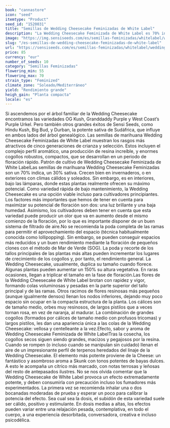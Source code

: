 ```yaml
---
book: "cannastore"
icon: "seed"
itemtype: "Product"
seed_id: "1520031"
title: "Semillas de Wedding Cheesecake Feminizadas de White Label"
description: "La Wedding Cheesecake Feminizada de White Label es 70% indica, 30% sativa. Es compacta, de alto rendimiento. El subidón es intenso, relajante, creativo."
image: "https://img.sensiseeds.com/es/semillas-feminizadas/whitelabel/wedding-cake-image.png"
slug: "/es-semillas-de-wedding-cheesecake-feminizadas-de-white-label"
url: "https://sensiseeds.com/es/semillas-feminizadas/whitelabel/wedding-cake?a_aid=cannastore"
price: 85
currency: "eur"
number_of_seeds: 10
category: "Semillas Feminizadas"
flowering_min: 55
flowering_max: 70
strain_type: "Feminized"
climate_zone: "Soleado/Mediterráneo"
yield: "Rendimiento grande"
heigh_gain: "Planta compacta"
locale: "es"
---
```

Si ascendemos por el árbol familiar de la Wedding Cheesecake encontramos las variedades OG Kush, Granddaddy Purple y West Coast’s Purple Urkel. Pero también otros grandes éxitos de Sensi Seeds, como Hindu Kush, Big Bud, y Durban, la potente sativa de Sudáfrica, que influye en ambos lados del árbol genealógico. Las semillas de marihuana Wedding Cheesecake Feminizadas de White Label muestran los rasgos más atractivos de cinco generaciones de crianza y selección. Estos incluyen el complejo perfil aromático, una producción de resina increíble, y enormes cogollos robustos, compactos, que se desarrollan en un periodo de floración rápido. Patrón de cultivo de Wedding Cheesecake Feminizada de White LabelLas semillas de marihuana Wedding Cheesecake Feminizadas son un 70% indica, un 30% sativa. Crecen bien en invernaderos, o en exteriores con climas cálidos y soleados. Sin embargo, es en interiores, bajo las lámparas, donde estas plantas realmente ofrecen su máximo potencial. Como variedad rápida de bajo mantenimiento, la Wedding Cheesecake es una opción viable incluso para cultivadores principiantes. Los factores más importantes que hemos de tener en cuenta para maximizar su potencial de floración son dos: una luz brillante y una baja humedad. Asimismo, los cultivadores deben tener en cuenta que esta variedad puede producir un olor que va en aumento desde el mismo comienzo de la floración, por lo que es importante disponer de un buen sistema de filtrado de aire.No se recomienda la poda completa de las ramas para permitir el aprovechamiento del espacio (técnica habitualmente conocida como lollipopping). Sin embargo, se pueden conseguir espacios más reducidos y un buen rendimiento mediante la floración de pequeños clones con el método de Mar de Verde (SOG). La poda y recorte de los tallos principales de las plantas más altas pueden incrementar los lugares de crecimiento de los cogollos y, por tanto, el rendimiento general. La Wedding Cheesecake, usualmente, duplica su tamaño cuando florece. Algunas plantas pueden aumentar un 150% su altura vegetativa. En raras ocasiones, llegan a triplicar el tamaño en la fase de floración.Las flores de la Wedding Cheesecake de White Label brotan con rapidez y vigor, formando colas voluminosas y pesadas en la parte superior del tallo principal y de las ramas. Otros racimos de flores resinosas más pequeños (aunque igualmente densos) llenan los nodos inferiores, dejando muy poco espacio sin ocupar en la compacta estructura de la planta. Los cálices son de tamaño medio, orbes muy resinosos, de largos pistilos que a veces tornan rosa, en vez de naranja, al madurar. La combinación de grandes cogollos (formados por cálices de tamaño medio con profusos tricomas) y largos pistilos, les dan una apariencia única a las colas de la Wedding Cheesecake: vellosa y centelleante a la vez.Efecto, sabor y aroma de Wedding Cheesecake Feminizada de White LabelTras la cosecha, los cogollos secos siguen siendo grandes, macizos y pegajosos por la resina. Cuando se rompen (o incluso cuando se manipulan sin cuidado) llenan el aire de un impresionante perfil de terpenos heredados del linaje de la Wedding Cheesecake. El elemento más potente proviene de la Cheese: un fantástico y asombroso aroma a Skunk con tonos potentes de bayas dulces. A esto le acompaña un cítrico más marcado, con notas terrosas y leñosas del resto de antepasados ilustres. No se nos olvida comentar que la Wedding Cheesecake de White Label provoca un efecto extremadamente potente, y deben consumirla con precaución incluso los fumadores más experimentados. La primera vez se recomienda inhalar una o dos bocanadas moderadas de prueba y esperar un poco para calibrar la potencia del efecto. Sea cual sea la dosis, el subidón de esta variedad suele ser cálido, positivo y estimulante. En dosis medias a altas, los efectos pueden variar entre una relajación pesada, contemplativa, en todo el cuerpo, a una experiencia desorbitada, conversadora, creativa e incluso psicodélica.
